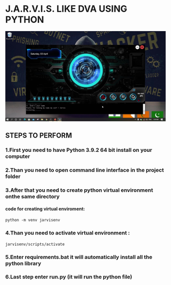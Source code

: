 # J.A.R.V.I.S. LIKE DVA USING PYTHON

![](lib/gui.jpg)

## STEPS TO PERFORM
### 1.First you need to have Python 3.9.2 64 bit install on your computer
### 2.Than you need to open command line interface in the project folder
### 3.After that you need to create python virtual environment onthe same directory
#### code for creating virtual enviroment: 
    python -m venv jarvisenv
### 4.Than you need to activate virtual environment : 
    jarvisenv/scripts/activate
### 5.Enter requirements.bat it will automatically install all the python library
### 6.Last step enter run.py (it will run the python file)
